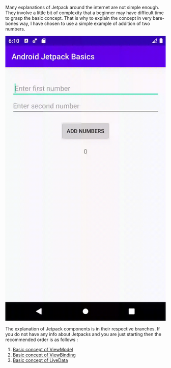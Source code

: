 Many explanations of Jetpack around the internet are not simple enough.
They involve a little bit of complexity that a beginner may have difficult time to grasp the basic 
concept. That is why to explain the concept in very bare-bones way, I have chosen to use a simple example of 
addition of two numbers. 

![Addition](Addition.gif)

The explanation of Jetpack components is in their respective branches.
If you do not have any info about Jetpacks and you are just starting then the recommended order is
as follows : 

1. [Basic concept of ViewModel](tree/Basic_concept_of_ViewModel)
2. [Basic concept of ViewBinding](tree/Basic_concept_of_ViewBinding)
3. [Basic concept of LiveData](tree/Basic_concept_of_LiveData)